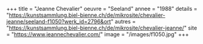 +++
title = "Jeanne Chevalier"
oeuvre = "Seeland"
annee = "1988"
details = "https://kunstsammlung.biel-bienne.ch/de/mikrosite/chevalier-jeanne/seeland-f1050?werk_id=2796&ort"
autres = "https://kunstsammlung.biel-bienne.ch/de/mikrosite/chevalier-jeanne/"
site = "https://www.jeannechevalier.com/"
image = "/images/f1050.jpg"
+++
